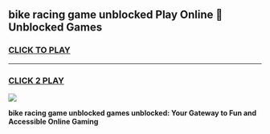 
## bike racing game unblocked Play Online 👋 Unblocked Games
<h3>
<a href="https://premium.freeplayer.one?title=bike_racing_game_unblocked&ref=19F">CLICK TO PLAY</a></h3>
<hr>

<h3>
<a href="https://premium.freeplayer.one?title=bike_racing_game_unblocked&ref=19F">CLICK 2 PLAY</a>
  
</h3>

<a href="https://premium.freeplayer.one?title=bike_racing_game_unblocked&ref=19F"><img src="https://clearcache.store/games.png"></a>


**bike racing game unblocked games unblocked: Your Gateway to Fun and Accessible Online Gaming**
